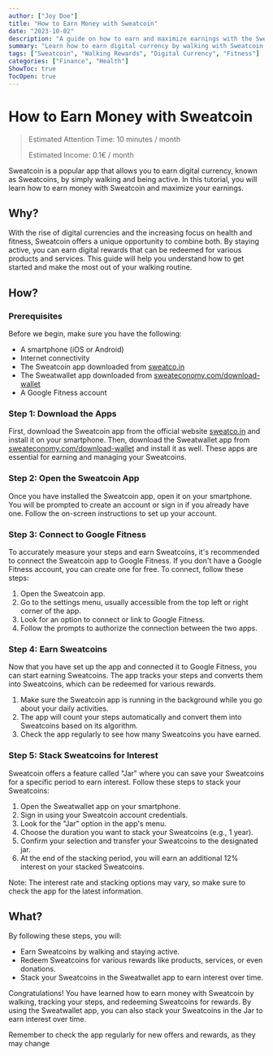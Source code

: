 ```yaml
---
author: ["Joy Doe"]
title: "How to Earn Money with Sweatcoin"
date: "2023-10-02"
description: "A guide on how to earn and maximize earnings with the Sweatcoin app by walking and being active."
summary: "Learn how to earn digital currency by walking with Sweatcoin, connect it to Google Fitness, and stack your earnings for interest."
tags: ["Sweatcoin", "Walking Rewards", "Digital Currency", "Fitness"]
categories: ["Finance", "Health"]
ShowToc: true
TocOpen: true
---
```


# How to Earn Money with Sweatcoin

> Estimated Attention Time: 10 minutes / month
>
> Estimated Income: 0.1€ / month

Sweatcoin is a popular app that allows you to earn digital currency, known as Sweatcoins, by simply walking and being active. In this tutorial, you will learn how to earn money with Sweatcoin and maximize your earnings.

## Why?

With the rise of digital currencies and the increasing focus on health and fitness, Sweatcoin offers a unique opportunity to combine both. By staying active, you can earn digital rewards that can be redeemed for various products and services. This guide will help you understand how to get started and make the most out of your walking routine.

## How?

### Prerequisites

Before we begin, make sure you have the following:

- A smartphone (iOS or Android)
- Internet connectivity
- The Sweatcoin app downloaded from [sweatco.in](https://sweatco.in/)
- The Sweatwallet app downloaded from [sweateconomy.com/download-wallet](https://sweateconomy.com/download-wallet)
- A Google Fitness account

### Step 1: Download the Apps

First, download the Sweatcoin app from the official website [sweatco.in](https://sweatco.in/) and install it on your smartphone. Then, download the Sweatwallet app from [sweateconomy.com/download-wallet](https://sweateconomy.com/download-wallet) and install it as well. These apps are essential for earning and managing your Sweatcoins.

### Step 2: Open the Sweatcoin App

Once you have installed the Sweatcoin app, open it on your smartphone. You will be prompted to create an account or sign in if you already have one. Follow the on-screen instructions to set up your account.

### Step 3: Connect to Google Fitness

To accurately measure your steps and earn Sweatcoins, it's recommended to connect the Sweatcoin app to Google Fitness. If you don't have a Google Fitness account, you can create one for free. To connect, follow these steps:

1. Open the Sweatcoin app.
2. Go to the settings menu, usually accessible from the top left or right corner of the app.
3. Look for an option to connect or link to Google Fitness.
4. Follow the prompts to authorize the connection between the two apps.

### Step 4: Earn Sweatcoins

Now that you have set up the app and connected it to Google Fitness, you can start earning Sweatcoins. The app tracks your steps and converts them into Sweatcoins, which can be redeemed for various rewards.

1. Make sure the Sweatcoin app is running in the background while you go about your daily activities.
2. The app will count your steps automatically and convert them into Sweatcoins based on its algorithm.
3. Check the app regularly to see how many Sweatcoins you have earned.

### Step 5: Stack Sweatcoins for Interest

Sweatcoin offers a feature called "Jar" where you can save your Sweatcoins for a specific period to earn interest. Follow these steps to stack your Sweatcoins:

1. Open the Sweatwallet app on your smartphone.
2. Sign in using your Sweatcoin account credentials.
3. Look for the "Jar" option in the app's menu.
4. Choose the duration you want to stack your Sweatcoins (e.g., 1 year).
5. Confirm your selection and transfer your Sweatcoins to the designated jar.
6. At the end of the stacking period, you will earn an additional 12% interest on your stacked Sweatcoins.

Note: The interest rate and stacking options may vary, so make sure to check the app for the latest information.

## What?

By following these steps, you will:

- Earn Sweatcoins by walking and staying active.
- Redeem Sweatcoins for various rewards like products, services, or even donations.
- Stack your Sweatcoins in the Sweatwallet app to earn interest over time.

Congratulations! You have learned how to earn money with Sweatcoin by walking, tracking your steps, and redeeming Sweatcoins for rewards. By using the Sweatwallet app, you can also stack your Sweatcoins in the Jar to earn interest over time.

Remember to check the app regularly for new offers and rewards, as they may change